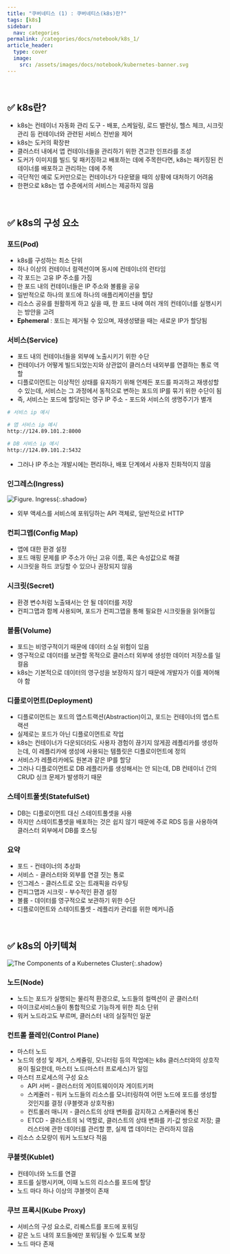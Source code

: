 ```yaml
---
title: "쿠버네티스 (1) : 쿠버네티스(k8s)란?"
tags: [k8s]
sidebar:
  nav: categories
permalink: /categories/docs/notebook/k8s_1/
article_header:
  type: cover
  image:
    src: /assets/images/docs/notebook/kubernetes-banner.svg
---
```


<div class="article__content" markdown="1">

&ensp;

## ✅ k8s란?

- k8s는 컨테이너 자동화 관리 도구 - 배포, 스케일링, 로드 밸런싱, 헬스 체크, 시크릿 관리 등 컨테이너와 관련된 서비스 전반을 제어
- k8s는 도커의 확장판
- 클러스터 내에서 앱 컨테이너들을 관리하기 위한 견고한 인프라를 조성
- 도커가 이미지를 빌드 및 패키징하고 배포하는 데에 주목한다면, k8s는 패키징된 컨테이너를 배포하고 관리하는 데에 주목
- 극단적인 예로 도커만으로는 컨테이너가 다운됐을 때의 상황에 대처하기 어려움
- 한편으로 k8s는 앱 수준에서의 서비스는 제공하지 않음

<br/>

## ✅ k8s의 구성 요소

### 포드(Pod)

- k8s를 구성하는 최소 단위
- 하나 이상의 컨테이너 컬렉션이며 동시에 컨테이너의 런타임
- 각 포드는 고유 IP 주소를 가짐
- 한 포드 내의 컨테이너들은 IP 주소와 볼륨을 공유
- 일반적으로 하나의 포드에 하나의 애플리케이션을 할당
- 리소스 공유를 원활하게 하고 싶을 때, 한 포드 내에 여러 개의 컨테이너를 실행시키는 방안을 고려
- **Ephemeral** : 포드는 제거될 수 있으며, 재생성됐을 때는 새로운 IP가 할당됨

### 서비스(Service)

- 포드 내의 컨테이너들을 외부에 노출시키기 위한 수단
- 컨테이너가 어떻게 빌드되었는지와 상관없이 클러스터 내외부를 연결하는 통로 역할
- 디플로이먼트는 이상적인 상태를 유지하기 위해 언제든 포드를 파괴하고 재생성할 수 있는데, 서비스는 그 과정에서 동적으로 변하는 포드의 IP를 묶기 위한 수단이 됨
- 즉, 서비스는 포드에 할당되는 영구 IP 주소 - 포드와 서비스의 생명주기가 별개

```zsh
# 서비스 ip 예시

# 앱 서비스 ip 예시
http://124.89.101.2:8000

# DB 서비스 ip 예시
http://124.89.101.2:5432
```

- 그러나 IP 주소는 개발시에는 편리하나, 배포 단계에서 사용자 친화적이지 않음

### 인그레스(Ingress)

![Figure. Ingress](https://d33wubrfki0l68.cloudfront.net/91ace4ec5dd0260386e71960638243cf902f8206/c3c52/docs/images/ingress.svg){:.shadow}

- 외부 액세스를 서비스에 포워딩하는 API 객체로, 일반적으로 HTTP

### 컨피그맵(Config Map)

- 앱에 대한 환경 설정
- 포드 매핑 문제를 IP 주소가 아닌 고유 이름, 혹은 속성값으로 해결
- 시크릿을 하드 코딩할 수 있으나 권장되지 않음

### 시크릿(Secret)

- 환경 변수처럼 노출돼서는 안 될 데이터를 저장
- 컨피그맵과 함께 사용되며, 포드가 컨피그맵을 통해 필요한 시크릿들을 읽어들임

### 볼륨(Volume)

- 포드는 비영구적이기 때문에 데이터 소실 위험이 있음
- 영구적으로 데이터를 보관할 목적으로 클러스터 외부에 생성한 데이터 저장소를 일컬음
- k8s는 기본적으로 데이터의 영구성을 보장하지 않기 때문에 개발자가 이를 제어해야 함

### 디플로이먼트(Deployment)

- 디플로이먼트는 포드의 앱스트랙션(Abstraction)이고, 포드는 컨테이너의 앱스트랙션
- 실제로는 포드가 아닌 디플로이먼트로 작업
- k8s는 컨테이너가 다운되더라도 사용자 경험이 끊기지 않게끔 레플리카를 생성하는데, 이 레플리카에 생성에 사용되는 템플릿은 디플로이먼트에 정의
- 서비스가 레플리카에도 원본과 같은 IP를 할당
- 그러나 디플로이먼트로 DB 레플리카를 생성해서는 안 되는데, DB 컨테이너 간의 CRUD 싱크 문제가 발생하기 때문

### 스테이트풀셋(StatefulSet)

- DB는 디플로이먼트 대신 스테이트풀셋을 사용
- 하지만 스테이트풀셋을 배포하는 것은 쉽지 않기 때문에 주로 RDS 등을 사용하여 클러스터 외부에서 DB를 호스팅

### 요약

- 포드 - 컨테이너의 추상화
- 서비스 - 클러스터와 외부를 연결 짓는 통로
- 인그레스 - 클러스트로 오는 트래픽을 라우팅
- 컨피그맵과 시크릿 - 부수적인 환경 설정
- 볼륨 - 데이터를 영구적으로 보관하기 위한 수단
- 디플로이먼트와 스테이트풀셋 - 레플리카 관리를 위한 메커니즘

<br/>

## ✅ k8s의 아키텍쳐

![The Components of a Kubernetes Cluster](https://d33wubrfki0l68.cloudfront.net/2475489eaf20163ec0f54ddc1d92aa8d4c87c96b/e7c81/images/docs/components-of-kubernetes.svg){:.shadow}

### 노드(Node)

- 노드는 포드가 실행되는 물리적 환경으로, 노드들의 컬렉션이 곧 클러스터
- 마이크로서비스들이 통합적으로 기능하게 위한 최소 단위
- 워커 노드라고도 부르며, 클러스터 내의 실질적인 일꾼

### 컨트롤 플레인(Control Plane)

- 마스터 노드
- 노드의 생성 및 제거, 스케쥴링, 모니터링 등의 작업에는 k8s 클러스터와의 상호작용이 필요한데, 마스터 노드(마스터 프로세스)가 일임
- 마스터 프로세스의 구성 요소
  - API 서버 - 클러스터의 게이트웨이이자 게이트키퍼
  - 스케쥴러 - 워커 노드들의 리소스를 모니터링하여 어떤 노드에 포드를 생성할 것인지를 결정 (쿠블렛과 상호작용)
  - 컨트롤러 매니저 - 클러스트의 상태 변화를 감지하고 스케쥴러에 통신
  - ETCD - 클러스트의 뇌 역할로, 클러스트의 상태 변화를 키-값 쌍으로 저장; 클러스터에 관한 데이터를 관리할 뿐, 실제 앱 데이터는 관리하지 않음
- 리소스 소모량이 워커 노드보다 적음

### 쿠블렛(Kublet)

- 컨테이너와 노드를 연결
- 포드를 실행시키며, 이때 노드의 리소스를 포드에 할당
- 노드 마다 하나 이상의 쿠블렛이 존재

### 쿠브 프록시(Kube Proxy)

- 서비스의 구성 요소로, 리퀘스트를 포드에 포워딩
- 같은 노드 내의 포드들에만 포워딩될 수 있도록 보장
- 노드 마다 존재

</div>
